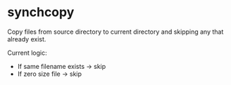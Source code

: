 # synchcopy
Copy files from source directory to current directory and skipping any that already exist.

Current logic:
- If same filename exists -> skip
- If zero size file -> skip


